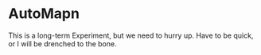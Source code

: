 # AutoMapn
This is a long-term Experiment, but we need to hurry up. Have to be quick, or I will be drenched to the bone.
